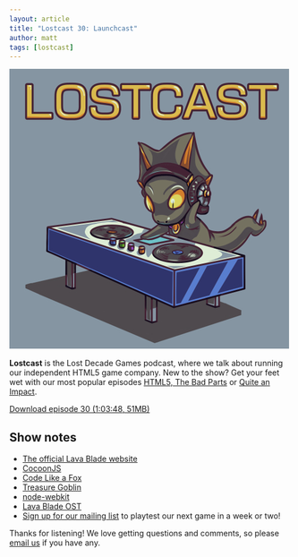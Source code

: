 ```yaml
---
layout: article
title: "Lostcast 30: Launchcast"
author: matt
tags: [lostcast]
---
```

<div class="full-frame">
	<img alt="Lostcast logo" src="/media/images/lostcast/500x500.jpg">
</div>

**Lostcast** is the Lost Decade Games podcast, where we talk about running our independent HTML5 game company. New to the show? Get your feet wet with our most popular episodes [HTML5, The Bad Parts](/lostcast-episode-7-html5-the-bad-parts/) or [Quite an Impact](/lostcast-episode-14-quite-an-impact/).

<a class="download-podcast" href="http://media.lostdecadegames.com/lostcast/lostcast_30.mp3">
	Download episode 30 (1:03:48, 51MB)
</a>

## Show notes

* [The official Lava Blade website](http://www.lavablade.com/)
* [CocoonJS](http://www.ludei.com/tech/cocoonjs)
* [Code Like a Fox](/lostcast-episode-2-code-like-a-fox/)
* [Treasure Goblin](/play-treasure-goblin)
* [node-webkit](https://github.com/rogerwang/node-webkit)
* [Lava Blade OST](http://joshuamorse.bandcamp.com/album/lava-blade-original-soundtrack)
* [Sign up for our mailing list](http://goo.gl/3Iaku) to playtest our next game in a week or two!

Thanks for listening! We love getting questions and comments, so please [email us](mailto:hello@lostdecadegames.com) if you have any.
